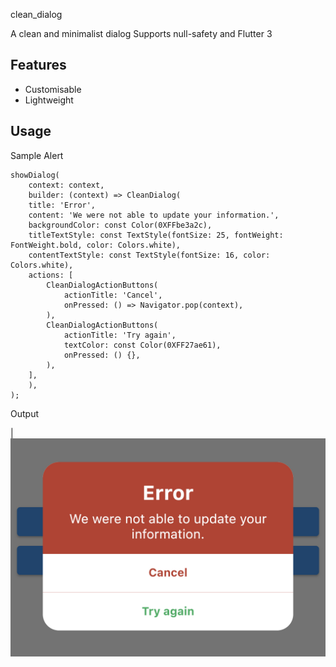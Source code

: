 clean_dialog

A clean and minimalist dialog Supports null-safety and Flutter 3

## Features

- Customisable
- Lightweight 

## Usage

Sample Alert
```
showDialog(
    context: context,
    builder: (context) => CleanDialog(
    title: 'Error',
    content: 'We were not able to update your information.',
    backgroundColor: const Color(0XFFbe3a2c),
    titleTextStyle: const TextStyle(fontSize: 25, fontWeight: FontWeight.bold, color: Colors.white),
    contentTextStyle: const TextStyle(fontSize: 16, color: Colors.white),
    actions: [
        CleanDialogActionButtons(
            actionTitle: 'Cancel',
            onPressed: () => Navigator.pop(context),
        ),
        CleanDialogActionButtons(
            actionTitle: 'Try again',
            textColor: const Color(0XFF27ae61),
            onPressed: () {},
        ),
    ],
    ),
);
```
Output

|![errorexample](.github/exp.jpg)

